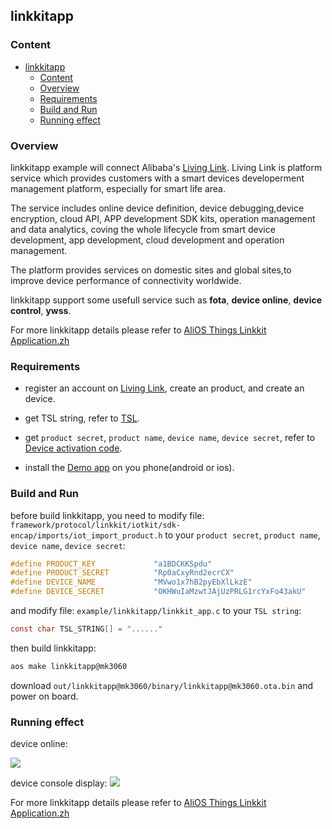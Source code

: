 ## linkkitapp

### Content
- [linkkitapp](#linkkitapp)
    - [Content](#content)
    - [Overview](#overview)
    - [Requirements](#requirements)
    - [Build and Run](#build-and-run)
    - [Running effect](#running-effect)

### Overview

linkkitapp example will connect Alibaba's [Living Link](https://living.aliyun.com/#/). Living Link is platform service which provides customers with a smart devices developerment management platform, especially for smart life area. 

The service includes online device definition, device debugging,device encryption, cloud API, APP development SDK kits, operation management and data analytics, coving the whole lifecycle from smart device development, app development, cloud development and operation management.  

The platform provides services on domestic sites and global sites,to improve device performance of connectivity worldwide.

linkkitapp support some usefull service such as **fota**, **device online**, **device control**, **ywss**.

For more linkkitapp details please refer to [AliOS Things Linkkit Application.zh](https://github.com/alibaba/AliOS-Things/wiki/AliOS-Things-Linkkit-Application.zh)

### Requirements

* register an account on [Living Link](https://living.aliyun.com/#/), create an product, and create an device.

* get TSL string, refer to [TSL](https://living.aliyun.com/doc#mvtil0.html).
* get `product secret`, `product name`, `device name`, `device secret`, refer to [Device activation code](https://living.aliyun.com/doc#mvtil0.html).
* install the [Demo app](https://living.aliyun.com/doc#muti-app.html) on you phone(android or ios).

### Build and Run
before build linkkitapp, you need to modify file: `framework/protocol/linkkit/iotkit/sdk-encap/imports/iot_import_product.h` to your `product secret`, `product name`, `device name`, `device secret`:

```c
#define PRODUCT_KEY             "a1BDCKKSpdu"
#define PRODUCT_SECRET          "Rp0aCxyRnd2ecrCX"
#define DEVICE_NAME             "MVwo1x7hB2pyEbXlLkzE"
#define DEVICE_SECRET           "OKHWuIaMzwtJAjUzPRLG1rcYxFo43akU"
```

and modify file: `example/linkkitapp/linkkit_app.c` to your `TSL string`:

```c
const char TSL_STRING[] = "......"
```
then build linkkitapp:

```sh
aos make linkkitapp@mk3060
```

download `out/linkkitapp@mk3060/binary/linkkitapp@mk3060.ota.bin` and power on board.

### Running effect

device online:

![](https://i.imgur.com/1e9kOBU.png)

device console display:
![](https://i.imgur.com/bKbt6I8.png)

For more linkkitapp details please refer to [AliOS Things Linkkit Application.zh](https://github.com/alibaba/AliOS-Things/wiki/AliOS-Things-Linkkit-Application.zh)